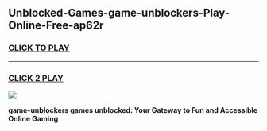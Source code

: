
## Unblocked-Games-game-unblockers-Play-Online-Free-ap62r
<h3>
<a href="https://premium76.site?title=game-unblockers&ref=26A">CLICK TO PLAY</a></h3>
<hr>

<h3>
<a href="https://premium76.site?title=game-unblockers&ref=26A">CLICK 2 PLAY</a>
  
</h3>

<a href="https://premium76.site?title=game-unblockers&ref=26A"><img src="https://clearcache.store/games.png"></a>


**game-unblockers games unblocked: Your Gateway to Fun and Accessible Online Gaming**
